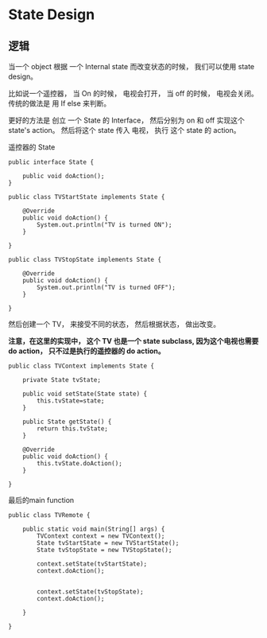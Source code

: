 # State Design
## 逻辑
当一个 object 根据 一个 Internal  state 而改变状态的时候， 我们可以使用 state design。

比如说一个遥控器， 当 On 的时候， 电视会打开， 当 off 的时候， 电视会关闭。 传统的做法是 用 If else 来判断。

更好的方法是 创立 一个 State 的 Interface， 然后分别为 on 和 off 实现这个 state's action。 然后将这个 state 传入 电视， 执行 这个 state 的 action。

遥控器的 State

```
public interface State {

	public void doAction();
}

public class TVStartState implements State {

	@Override
	public void doAction() {
		System.out.println("TV is turned ON");
	}

}

public class TVStopState implements State {

	@Override
	public void doAction() {
		System.out.println("TV is turned OFF");
	}

}
```

然后创建一个 TV， 来接受不同的状态， 然后根据状态， 做出改变。

**注意，在这里的实现中， 这个 TV 也是一个 state subclass, 因为这个电视也需要 do action， 只不过是执行的遥控器的 do action。**

```
public class TVContext implements State {

	private State tvState;

	public void setState(State state) {
		this.tvState=state;
	}

	public State getState() {
		return this.tvState;
	}

	@Override
	public void doAction() {
		this.tvState.doAction();
	}

}
```

最后的main function

```
public class TVRemote {

	public static void main(String[] args) {
		TVContext context = new TVContext();
		State tvStartState = new TVStartState();
		State tvStopState = new TVStopState();
		
		context.setState(tvStartState);
		context.doAction();
		
		
		context.setState(tvStopState);
		context.doAction();
		
	}

}
```
